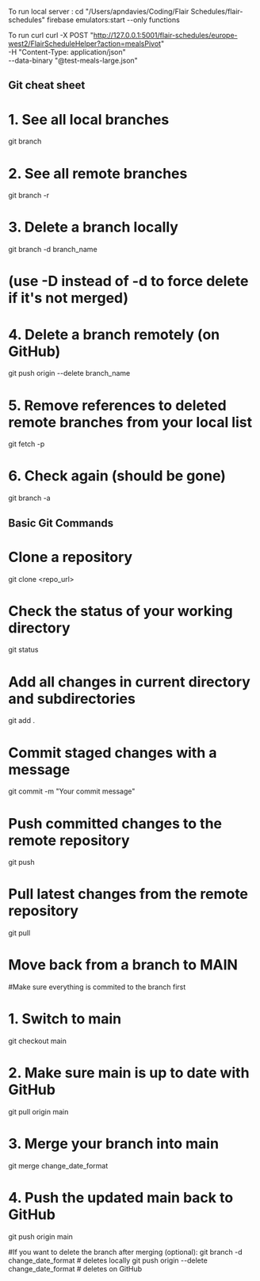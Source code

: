 To run local server :
cd "/Users/apndavies/Coding/Flair Schedules/flair-schedules"
firebase emulators:start --only functions

To run curl
curl -X POST "http://127.0.0.1:5001/flair-schedules/europe-west2/FlairScheduleHelper?action=mealsPivot" \
  -H "Content-Type: application/json" \
  --data-binary "@test-meals-large.json"


## Git cheat sheet 
  # 1. See all local branches
git branch

# 2. See all remote branches
git branch -r

# 3. Delete a branch locally
git branch -d branch_name
# (use -D instead of -d to force delete if it's not merged)

# 4. Delete a branch remotely (on GitHub)
git push origin --delete branch_name

# 5. Remove references to deleted remote branches from your local list
git fetch -p

# 6. Check again (should be gone)
git branch -a


## Basic Git Commands
  # Clone a repository
git clone <repo_url>

# Check the status of your working directory
git status

# Add all changes in current directory and subdirectories
git add .

# Commit staged changes with a message
git commit -m "Your commit message"

# Push committed changes to the remote repository
git push

# Pull latest changes from the remote repository
git pull


# Move back from a branch to MAIN

#Make sure everything is commited to the branch first

# 1. Switch to main
git checkout main

# 2. Make sure main is up to date with GitHub
git pull origin main

# 3. Merge your branch into main
git merge change_date_format

# 4. Push the updated main back to GitHub
git push origin main

#If you want to delete the branch after merging (optional):
git branch -d change_date_format           # deletes locally
git push origin --delete change_date_format  # deletes on GitHub